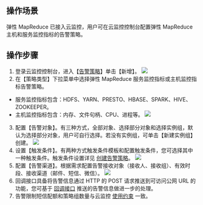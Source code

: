 ## 操作场景
弹性 MapReduce 已接入云监控，用户可在云监控控制台配置弹性 MapReduce 主机和服务监控指标的告警策略。

## 操作步骤
1. 登录云监控控制台，进入【[告警策略](https://console.cloud.tencent.com/monitor/policylist)】单击【新增】。
![](https://main.qcloudimg.com/raw/00373e5cee26182de1a5d26529026821.png)
2. 在【策略类型】下拉菜单中选择弹性 MapReduce 服务监控指标或主机监控指标告警策略。
 - 服务监控指标包含：HDFS、YARN、PRESTO、HBASE、SPARK、HIVE、ZOOKEEPER。
 - 主机监控指标包含：内存、文件句柄、CPU、进程等。
![](https://main.qcloudimg.com/raw/e02f493675e31c15dcbfbe2e14a7b249.png)
3. 配置【告警对象】。有三种方式，全部对象、选择部分对象和选择实例组，默认为选择部分对象，用户可自行选择。若没有实例组，可单击【新建实例组】创建。
![](https://main.qcloudimg.com/raw/558a9ac5bb23febd7dbfb5f663fe74b3.png)
4. 设置【触发条件】。有两种方式触发条件模板和配置触发条件，您可选择其中一种触发条件。触发条件设置详见 [创建告警策略](https://cloud.tencent.com/document/product/248/6215)。
![](https://main.qcloudimg.com/raw/a4291490022a9fe3f05538cbe33e28b0.png)
5. 配置【告警渠道】。根据需求配置告警接收对象（接收人、接收组）、有效时段、接收渠道（邮件、短信、微信）。
![](https://main.qcloudimg.com/raw/e0a295bd79c29ad93d17eb052ff6577a.png)
6. 回调接口具备将告警信息通过 HTTP 的 POST 请求推送到可访问公网 URL 的功能，您可基于 [回调接口](https://cloud.tencent.com/document/product/248/9066) 推送的告警信息做进一步的处理。
7. 告警限制短信配额和策略组数量与云监控 [使用约束](https://cloud.tencent.com/document/product/248/35528) 一致。
